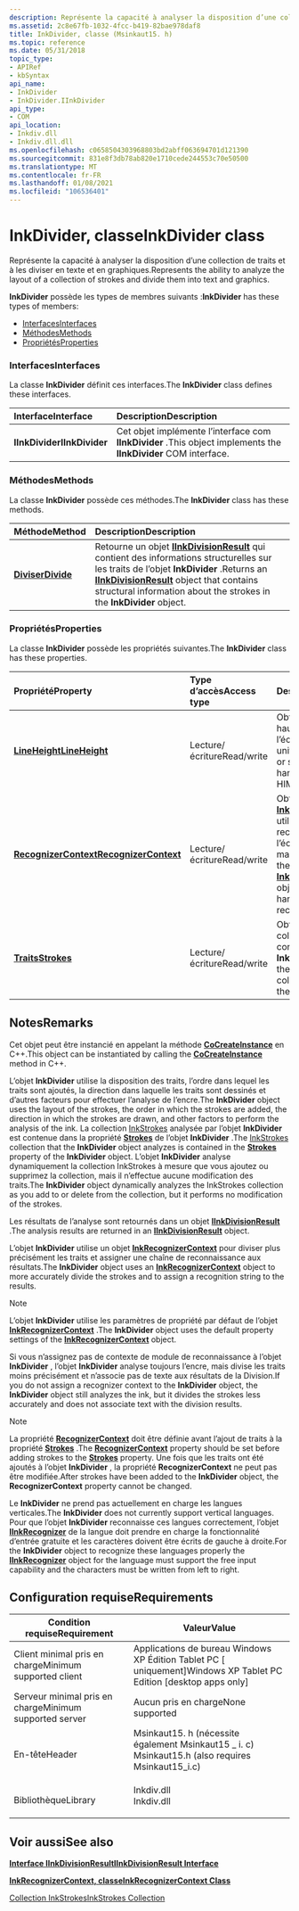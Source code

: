 ```yaml
---
description: Représente la capacité à analyser la disposition d’une collection de traits et à les diviser en texte et en graphiques.
ms.assetid: 2c8e67fb-1032-4fcc-b419-82bae978daf8
title: InkDivider, classe (Msinkaut15. h)
ms.topic: reference
ms.date: 05/31/2018
topic_type:
- APIRef
- kbSyntax
api_name:
- InkDivider
- InkDivider.IInkDivider
api_type:
- COM
api_location:
- Inkdiv.dll
- Inkdiv.dll.dll
ms.openlocfilehash: c0658504303968803bd2abff063694701d121390
ms.sourcegitcommit: 831e8f3db78ab820e1710cede244553c70e50500
ms.translationtype: MT
ms.contentlocale: fr-FR
ms.lasthandoff: 01/08/2021
ms.locfileid: "106536401"
---
```

# <a name="inkdivider-class"></a><span data-ttu-id="0a752-103">InkDivider, classe</span><span class="sxs-lookup"><span data-stu-id="0a752-103">InkDivider class</span></span>

<span data-ttu-id="0a752-104">Représente la capacité à analyser la disposition d’une collection de traits et à les diviser en texte et en graphiques.</span><span class="sxs-lookup"><span data-stu-id="0a752-104">Represents the ability to analyze the layout of a collection of strokes and divide them into text and graphics.</span></span>

<span data-ttu-id="0a752-105">**InkDivider** possède les types de membres suivants :</span><span class="sxs-lookup"><span data-stu-id="0a752-105">**InkDivider** has these types of members:</span></span>

-   [<span data-ttu-id="0a752-106">Interfaces</span><span class="sxs-lookup"><span data-stu-id="0a752-106">Interfaces</span></span>](#interfaces)
-   [<span data-ttu-id="0a752-107">Méthodes</span><span class="sxs-lookup"><span data-stu-id="0a752-107">Methods</span></span>](#methods)
-   [<span data-ttu-id="0a752-108">Propriétés</span><span class="sxs-lookup"><span data-stu-id="0a752-108">Properties</span></span>](#properties)

### <a name="interfaces"></a><span data-ttu-id="0a752-109">Interfaces</span><span class="sxs-lookup"><span data-stu-id="0a752-109">Interfaces</span></span>

<span data-ttu-id="0a752-110">La classe **InkDivider** définit ces interfaces.</span><span class="sxs-lookup"><span data-stu-id="0a752-110">The **InkDivider** class defines these interfaces.</span></span>



| <span data-ttu-id="0a752-111">Interface</span><span class="sxs-lookup"><span data-stu-id="0a752-111">Interface</span></span>       | <span data-ttu-id="0a752-112">Description</span><span class="sxs-lookup"><span data-stu-id="0a752-112">Description</span></span>                                                          |
|:----------------|:---------------------------------------------------------------------|
| <span data-ttu-id="0a752-113">**IInkDivider**</span><span class="sxs-lookup"><span data-stu-id="0a752-113">**IInkDivider**</span></span> | <span data-ttu-id="0a752-114">Cet objet implémente l’interface com **IInkDivider** .</span><span class="sxs-lookup"><span data-stu-id="0a752-114">This object implements the **IInkDivider** COM interface.</span></span><br/> |



 

### <a name="methods"></a><span data-ttu-id="0a752-115">Méthodes</span><span class="sxs-lookup"><span data-stu-id="0a752-115">Methods</span></span>

<span data-ttu-id="0a752-116">La classe **InkDivider** possède ces méthodes.</span><span class="sxs-lookup"><span data-stu-id="0a752-116">The **InkDivider** class has these methods.</span></span>



| <span data-ttu-id="0a752-117">Méthode</span><span class="sxs-lookup"><span data-stu-id="0a752-117">Method</span></span>                              | <span data-ttu-id="0a752-118">Description</span><span class="sxs-lookup"><span data-stu-id="0a752-118">Description</span></span>                                                                                                                                                        |
|:------------------------------------|:-------------------------------------------------------------------------------------------------------------------------------------------------------------------|
| [<span data-ttu-id="0a752-119">**Diviser**</span><span class="sxs-lookup"><span data-stu-id="0a752-119">**Divide**</span></span>](/windows/win32/api/msinkaut15/nf-msinkaut15-iinkdivider-divide) | <span data-ttu-id="0a752-120">Retourne un objet [**IInkDivisionResult**](/windows/desktop/api/msinkaut15/nn-msinkaut15-iinkdivisionresult) qui contient des informations structurelles sur les traits de l’objet **InkDivider** .</span><span class="sxs-lookup"><span data-stu-id="0a752-120">Returns an [**IInkDivisionResult**](/windows/desktop/api/msinkaut15/nn-msinkaut15-iinkdivisionresult) object that contains structural information about the strokes in the **InkDivider** object.</span></span><br/> |



 

### <a name="properties"></a><span data-ttu-id="0a752-121">Propriétés</span><span class="sxs-lookup"><span data-stu-id="0a752-121">Properties</span></span>

<span data-ttu-id="0a752-122">La classe **InkDivider** possède les propriétés suivantes.</span><span class="sxs-lookup"><span data-stu-id="0a752-122">The **InkDivider** class has these properties.</span></span>



| <span data-ttu-id="0a752-123">Propriété</span><span class="sxs-lookup"><span data-stu-id="0a752-123">Property</span></span>                                                             | <span data-ttu-id="0a752-124">Type d’accès</span><span class="sxs-lookup"><span data-stu-id="0a752-124">Access type</span></span>           | <span data-ttu-id="0a752-125">Description</span><span class="sxs-lookup"><span data-stu-id="0a752-125">Description</span></span>                                                                                                                     |
|:---------------------------------------------------------------------|:----------------------|:--------------------------------------------------------------------------------------------------------------------------------|
| [<span data-ttu-id="0a752-126">**LineHeight**</span><span class="sxs-lookup"><span data-stu-id="0a752-126">**LineHeight**</span></span>](/windows/win32/api/msinkaut15/nf-msinkaut15-iinkdivider-get_lineheight)<br/>               | <span data-ttu-id="0a752-127">Lecture/écriture</span><span class="sxs-lookup"><span data-stu-id="0a752-127">Read/write</span></span><br/> | <span data-ttu-id="0a752-128">Obtient ou définit la hauteur attendue de l’écriture manuscrite en unités HIMETRIC.</span><span class="sxs-lookup"><span data-stu-id="0a752-128">Gets or sets the expected handwriting height in HIMETRIC units.</span></span><br/>                                                      |
| [<span data-ttu-id="0a752-129">**RecognizerContext**</span><span class="sxs-lookup"><span data-stu-id="0a752-129">**RecognizerContext**</span></span>](/windows/win32/api/msinkaut15/nf-msinkaut15-iinkdivider-get_recognizercontext)<br/> | <span data-ttu-id="0a752-130">Lecture/écriture</span><span class="sxs-lookup"><span data-stu-id="0a752-130">Read/write</span></span><br/> | <span data-ttu-id="0a752-131">Obtient ou définit l’objet [**InkRecognizerContext**](inkrecognizercontext-class.md) utilisé pour la reconnaissance de l’écriture manuscrite.</span><span class="sxs-lookup"><span data-stu-id="0a752-131">Gets or sets the [**InkRecognizerContext**](inkrecognizercontext-class.md) object used for handwriting recognition.</span></span><br/> |
| [<span data-ttu-id="0a752-132">**Traits**</span><span class="sxs-lookup"><span data-stu-id="0a752-132">**Strokes**</span></span>](/windows/win32/api/msinkaut15/nf-msinkaut15-iinkdivider-get_strokes)<br/>                     | <span data-ttu-id="0a752-133">Lecture/écriture</span><span class="sxs-lookup"><span data-stu-id="0a752-133">Read/write</span></span><br/> | <span data-ttu-id="0a752-134">Obtient ou définit la collection [**InkStrokes**](/previous-versions/windows/desktop/legacy/ms703293(v=vs.85)) contenue par l’objet **InkDivider** .</span><span class="sxs-lookup"><span data-stu-id="0a752-134">Gets or sets the [**InkStrokes**](/previous-versions/windows/desktop/legacy/ms703293(v=vs.85)) collection contained by the **InkDivider** object.</span></span> <br/>     |



 

## <a name="remarks"></a><span data-ttu-id="0a752-135">Notes</span><span class="sxs-lookup"><span data-stu-id="0a752-135">Remarks</span></span>

<span data-ttu-id="0a752-136">Cet objet peut être instancié en appelant la méthode [**CoCreateInstance**](/windows/desktop/api/combaseapi/nf-combaseapi-cocreateinstance) en C++.</span><span class="sxs-lookup"><span data-stu-id="0a752-136">This object can be instantiated by calling the [**CoCreateInstance**](/windows/desktop/api/combaseapi/nf-combaseapi-cocreateinstance) method in C++.</span></span>

<span data-ttu-id="0a752-137">L’objet **InkDivider** utilise la disposition des traits, l’ordre dans lequel les traits sont ajoutés, la direction dans laquelle les traits sont dessinés et d’autres facteurs pour effectuer l’analyse de l’encre.</span><span class="sxs-lookup"><span data-stu-id="0a752-137">The **InkDivider** object uses the layout of the strokes, the order in which the strokes are added, the direction in which the strokes are drawn, and other factors to perform the analysis of the ink.</span></span> <span data-ttu-id="0a752-138">La collection [InkStrokes](/previous-versions/windows/desktop/legacy/ms703293(v=vs.85)) analysée par l’objet **InkDivider** est contenue dans la propriété [**Strokes**](/windows/win32/api/msinkaut15/nf-msinkaut15-iinkdivider-get_strokes) de l’objet **InkDivider** .</span><span class="sxs-lookup"><span data-stu-id="0a752-138">The [InkStrokes](/previous-versions/windows/desktop/legacy/ms703293(v=vs.85)) collection that the **InkDivider** object analyzes is contained in the [**Strokes**](/windows/win32/api/msinkaut15/nf-msinkaut15-iinkdivider-get_strokes) property of the **InkDivider** object.</span></span> <span data-ttu-id="0a752-139">L’objet **InkDivider** analyse dynamiquement la collection InkStrokes à mesure que vous ajoutez ou supprimez la collection, mais il n’effectue aucune modification des traits.</span><span class="sxs-lookup"><span data-stu-id="0a752-139">The **InkDivider** object dynamically analyzes the InkStrokes collection as you add to or delete from the collection, but it performs no modification of the strokes.</span></span>

<span data-ttu-id="0a752-140">Les résultats de l’analyse sont retournés dans un objet [**IInkDivisionResult**](/windows/desktop/api/msinkaut15/nn-msinkaut15-iinkdivisionresult) .</span><span class="sxs-lookup"><span data-stu-id="0a752-140">The analysis results are returned in an [**IInkDivisionResult**](/windows/desktop/api/msinkaut15/nn-msinkaut15-iinkdivisionresult) object.</span></span>

<span data-ttu-id="0a752-141">L’objet **InkDivider** utilise un objet [**InkRecognizerContext**](inkrecognizercontext-class.md) pour diviser plus précisément les traits et assigner une chaîne de reconnaissance aux résultats.</span><span class="sxs-lookup"><span data-stu-id="0a752-141">The **InkDivider** object uses an [**InkRecognizerContext**](inkrecognizercontext-class.md) object to more accurately divide the strokes and to assign a recognition string to the results.</span></span>

> [!Note]  
> <span data-ttu-id="0a752-142">L’objet **InkDivider** utilise les paramètres de propriété par défaut de l’objet [**InkRecognizerContext**](inkrecognizercontext-class.md) .</span><span class="sxs-lookup"><span data-stu-id="0a752-142">The **InkDivider** object uses the default property settings of the [**InkRecognizerContext**](inkrecognizercontext-class.md) object.</span></span>

 

<span data-ttu-id="0a752-143">Si vous n’assignez pas de contexte de module de reconnaissance à l’objet **InkDivider** , l’objet **InkDivider** analyse toujours l’encre, mais divise les traits moins précisément et n’associe pas de texte aux résultats de la Division.</span><span class="sxs-lookup"><span data-stu-id="0a752-143">If you do not assign a recognizer context to the **InkDivider** object, the **InkDivider** object still analyzes the ink, but it divides the strokes less accurately and does not associate text with the division results.</span></span>

> [!Note]  
> <span data-ttu-id="0a752-144">La propriété [**RecognizerContext**](/windows/win32/api/msinkaut15/nf-msinkaut15-iinkdivider-get_recognizercontext) doit être définie avant l’ajout de traits à la propriété [**Strokes**](/windows/win32/api/msinkaut15/nf-msinkaut15-iinkdivider-get_strokes) .</span><span class="sxs-lookup"><span data-stu-id="0a752-144">The [**RecognizerContext**](/windows/win32/api/msinkaut15/nf-msinkaut15-iinkdivider-get_recognizercontext) property should be set before adding strokes to the [**Strokes**](/windows/win32/api/msinkaut15/nf-msinkaut15-iinkdivider-get_strokes) property.</span></span> <span data-ttu-id="0a752-145">Une fois que les traits ont été ajoutés à l’objet **InkDivider** , la propriété **RecognizerContext** ne peut pas être modifiée.</span><span class="sxs-lookup"><span data-stu-id="0a752-145">After strokes have been added to the **InkDivider** object, the **RecognizerContext** property cannot be changed.</span></span>

 

<span data-ttu-id="0a752-146">Le **InkDivider** ne prend pas actuellement en charge les langues verticales.</span><span class="sxs-lookup"><span data-stu-id="0a752-146">The **InkDivider** does not currently support vertical languages.</span></span> <span data-ttu-id="0a752-147">Pour que l’objet **InkDivider** reconnaisse ces langues correctement, l’objet [**IInkRecognizer**](/windows/desktop/api/msinkaut/nn-msinkaut-iinkrecognizer) de la langue doit prendre en charge la fonctionnalité d’entrée gratuite et les caractères doivent être écrits de gauche à droite.</span><span class="sxs-lookup"><span data-stu-id="0a752-147">For the **InkDivider** object to recognize these languages properly the [**IInkRecognizer**](/windows/desktop/api/msinkaut/nn-msinkaut-iinkrecognizer) object for the language must support the free input capability and the characters must be written from left to right.</span></span>

## <a name="requirements"></a><span data-ttu-id="0a752-148">Configuration requise</span><span class="sxs-lookup"><span data-stu-id="0a752-148">Requirements</span></span>



| <span data-ttu-id="0a752-149">Condition requise</span><span class="sxs-lookup"><span data-stu-id="0a752-149">Requirement</span></span> | <span data-ttu-id="0a752-150">Valeur</span><span class="sxs-lookup"><span data-stu-id="0a752-150">Value</span></span> |
|-------------------------------------|-------------------------------------------------------------------------------------------------------------------------|
| <span data-ttu-id="0a752-151">Client minimal pris en charge</span><span class="sxs-lookup"><span data-stu-id="0a752-151">Minimum supported client</span></span><br/> | <span data-ttu-id="0a752-152">Applications de bureau Windows XP Édition Tablet PC \[ uniquement\]</span><span class="sxs-lookup"><span data-stu-id="0a752-152">Windows XP Tablet PC Edition \[desktop apps only\]</span></span><br/>                                                           |
| <span data-ttu-id="0a752-153">Serveur minimal pris en charge</span><span class="sxs-lookup"><span data-stu-id="0a752-153">Minimum supported server</span></span><br/> | <span data-ttu-id="0a752-154">Aucun pris en charge</span><span class="sxs-lookup"><span data-stu-id="0a752-154">None supported</span></span><br/>                                                                                               |
| <span data-ttu-id="0a752-155">En-tête</span><span class="sxs-lookup"><span data-stu-id="0a752-155">Header</span></span><br/>                   | <dl> <span data-ttu-id="0a752-156"><dt>Msinkaut15. h (nécessite également Msinkaut15 \_ i. c)</dt></span><span class="sxs-lookup"><span data-stu-id="0a752-156"><dt>Msinkaut15.h (also requires Msinkaut15\_i.c)</dt></span></span> </dl> |
| <span data-ttu-id="0a752-157">Bibliothèque</span><span class="sxs-lookup"><span data-stu-id="0a752-157">Library</span></span><br/>                  | <dl> <span data-ttu-id="0a752-158"><dt>Inkdiv.dll</dt></span><span class="sxs-lookup"><span data-stu-id="0a752-158"><dt>Inkdiv.dll</dt></span></span> </dl>                                   |



## <a name="see-also"></a><span data-ttu-id="0a752-159">Voir aussi</span><span class="sxs-lookup"><span data-stu-id="0a752-159">See also</span></span>

<dl> <dt>

[<span data-ttu-id="0a752-160">**Interface IInkDivisionResult**</span><span class="sxs-lookup"><span data-stu-id="0a752-160">**IInkDivisionResult Interface**</span></span>](/windows/desktop/api/msinkaut15/nn-msinkaut15-iinkdivisionresult)
</dt> <dt>

[<span data-ttu-id="0a752-161">**InkRecognizerContext, classe**</span><span class="sxs-lookup"><span data-stu-id="0a752-161">**InkRecognizerContext Class**</span></span>](inkrecognizercontext-class.md)
</dt> <dt>

<span data-ttu-id="0a752-162">[Collection InkStrokes](/previous-versions/windows/desktop/legacy/ms703293(v=vs.85))</span><span class="sxs-lookup"><span data-stu-id="0a752-162">[InkStrokes Collection](/previous-versions/windows/desktop/legacy/ms703293(v=vs.85))</span></span>
</dt> </dl>

 

